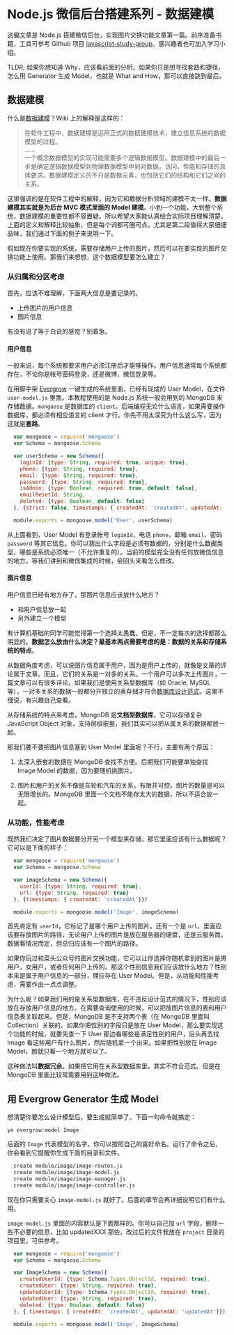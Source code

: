 # Node.js 微信后台搭建系列 - 数据建模

[javascript-study-group]: https://github.com/kenspirit/javascript-study-group

这偏文章是 Node.js 搭建微信后台，实现图片交换功能文章第一篇。前序准备书籍，工具可参考 Github 项目 [javascript-study-group][]。感兴趣者也可加入学习小组。  

[数据建模]:https://zh.wikipedia.org/wiki/%E6%95%B0%E6%8D%AE%E5%BB%BA%E6%A8%A1

TLDR; 如果你想知道 Why，应该看前面的分析。如果你只是想寻找套路和捷径，怎么用 Generator 生成 Model，也就是 What and How，那可以直接跳到最后。  

## 数据建模

什么是[数据建模][]？Wiki 上的解释是这样的：

>在软件工程中，数据建模是运用正式的数据建模技术，建立信息系统的数据模型的过程。  
>......  
>一个概念数据模型的实现可能需要多个逻辑数据模型。数据建模中的最后一步是确定逻辑数据模型到物理数据模型中到对数据，访问，性能和存储的具体要求。数据建模定义的不只是数据元素，也包括它们的结构和它们之间的关系。  

这里强调的是在软件工程中的解释，因为它和数据分析领域的建模不太一样。**数据建模其实就是为后台 MVC 模式里面的 Model 建模**。小到一个功能，大到整个系统，数据建模的重要性都不容置疑。所以希望大家能认真结合实际项目理解清楚。上面的定义和解释比较抽象，但是每个词都可圈可点，尤其是第二段值得大家细细品味，我们通过下面的例子来说明一下。  

假如现在你要实现的系统，需要存储用户上传的图片，然后可以在要实现的图片交换功能上使用。那我们来想想，这个数据模型要怎么建立？  

### 从归属和分区考虑

首先，应该不难理解，下面两大信息是要记录的。

* 上传图片的用户信息  
* 图片信息  

有没有说了等于白说的感觉？别着急。  

#### 用户信息

一般来说，每个系统都要求用户必须注册后才能够操作。用户信息通常每个系统都存在，不论你是帐号密码登录，还是微博，微信登录等。  

[Evergrow]: https://github.com/kenspirit/generator-evergrow

在用脚手架 [Evergrow][] 一键生成的系统里面，已经有现成的 User Model，在文件 `user-model.js` 里面。本教程使用的是 Node.js 系统一般会用到的 MongoDB 来存储数据。`mongoose` 是数据库的 `client`。后端编程无论什么语言，如果需要操作数据库，都必须有相应语言的 client 才行。你先不用太深究为什么这么写，因为这就是**套路**。  

```javascript
  var mongoose = require('mongoose')
  var Schema = mongoose.Schema

  var userSchema = new Schema({
    loginId: {type: String, required: true, unique: true},
    phone: {type: String, required: true},
    email: {type: String, required: true},
    password: {type: String, required: true},
    isAdmin: {type: Boolean, required: true, default: false},
    emailResetId: String,
    deleted: {type: Boolean, default: false}
  }, {strict: false, timestamps: { createdAt: 'createdAt', updatedAt: 'updatedAt'}})

  module.exports = mongoose.model('User', userSchema)
```

从上面看到，User Model 有登录帐号 `loginId`，电话 `phone`，邮箱 `email`，密码 `password` 等其它信息。你可以猜出什么字段是必须有数据的，分别是什么数据类型，哪些是系统必须唯一（不允许重复的）。当前的模型完全没有任何放微信信息的地方，等我们讲到和微信集成的时候，会回头来看怎么修改。  

#### 图片信息

用户信息已经有地方存了，那图片信息应该放什么地方？  

* 和用户信息放一起  
* 另外建立一个模型  

有计算机基础的同学可能觉得第一个选择太愚蠢。但是，不一定每次的选择都那么明显的。**数据怎么放由什么决定？**最基本两点需要考虑的是：**数据的关系**和**存储系统的特点**。

[数据库设计范式]:https://zh.wikipedia.org/wiki/%E6%95%B0%E6%8D%AE%E5%BA%93%E8%A7%84%E8%8C%83%E5%8C%96

从数据角度考虑，可以说图片信息属于用户，因为是用户上传的，就像是文章的评论属于文章。而且，它们的关系是一对多的关系。一个用户可以多次上传图片，一篇文章可以有很多评论。如果我们是使用关系型数据库（如 Oracle, MySQL 等），一对多关系的数据一般都分开独立的表存储才符合[数据库设计范式][]。这里不细说，有兴趣自己查看。  

从存储系统的特点来考虑，MongoDB 是**文档型数据库**，它可以存储复杂 JavaScript Object 对象，支持层级嵌套，我们其实可以把从属关系的数据都放一起。  

那我们要不要把图片信息塞到 User Model 里面呢？不行，主要有两个原因：

1. 太深入嵌套的数据在 MongoDB 查找不方便。后期我们可能要单独查找 Image Model 的数据，因为要随机挑图片。  

2. 图片和用户的关系不像是车轮和汽车的关系，有限并可控。图片的数量是可以无限增长的。MongoDB 里面一个文档不能存太大的数据，所以不适合放一起。  


### 从功能，性能考虑

既然我们决定了图片数据要分开另一个模型来存储，那它里面应该有什么数据呢？它可以是下面的样子：

```javascript
  var mongoose = require('mongoose')
  var Schema = mongoose.Schema

  var imageSchema = new Schema({
    userId: {type: String, required: true},
    url: {type: String, required: true}
  }, {timestamps: { createdAt: 'createdAt'}})

  module.exports = mongoose.model('Image', imageSchema)
```

首先肯定有 `userId`，它标记了是哪个用户上传的图片。还有一个是 `url`，里面应该要存放图片的路径，无论用户上传的图片是放在服务器的硬盘，还是云服务商。数据看情况而定，但总归应该有一个图片的路径。  

如果你玩过和菜头公众号的图片交换功能，它可以让你选择你随机拿到的图片是男用户，女用户，或者任何用户上传的。那这个性别信息我们应该放什么地方？性别本来是属于用户信息的一部分，理应存在 User Model。但是，从功能和性能考虑，需要作出一点点调整。  

为什么呢？如果我们用的是关系型数据库，在不违反设计范式的情况下，性别应该放在存放用户信息的地方。在需要查询使用的时候，可以把放图片信息的表和用户信息表关联起来。但是，MongoDB 是不支持两个表（在 MongoDB 里面叫 Collection）关联的。如果你把性别的字段只是放在 User Model，那么要实现这个功能的时候，就要先查一下 User 那边看哪些是满足性别的用户，后头再去找 Image 看这些用户有什么图片，然后随机拿一个出来。如果把性别放在 Image Model，那就只看一个地方就可以了。  

这种做法叫**数据冗余**。如果把它用在关系型数据库里，其实不符合范式。但是在 MongoDB 里面比较常需要用到这种做法。  


## 用 Evergrow Generator 生成 Model

想清楚你要怎么设计模型后，要生成就简单了。下面一句命令就搞定：

`yo evergrow:model Image`

后面的 `Image` 代表模型的名字，你可以按照自己的喜好命名。运行了命令之后，你会看到它提醒你生成下面的目录和文件。  

```bash
  create module/image/image-routes.js
  create module/image/image-model.js
  create module/image/image-manager.js
  create module/image/image-controller.js
```

现在你只需要关心 `image-model.js` 就好了。后面的章节会再详细说明它们有什么用。

`image-model.js` 里面的内容默认是下面那样的。你可以自己加 `url` 字段，删除一些不必要的信息，比如 updatedXXX 那些。改过后的文件我放在 `project` 目录的项目里，可供参考。  

```javascript
  var mongoose = require('mongoose')
  var Schema = mongoose.Schema

  var ImageSchema = new Schema({
    createdUserId: {type: Schema.Types.ObjectId, required: true},
    createdUser: {type: String, required: true},
    updatedUserId: {type: Schema.Types.ObjectId, required: true},
    updatedUser: {type: String, required: true},
    deleted: {type: Boolean, default: false}
  }, { timestamps: { createdAt: 'createdAt', updatedAt: 'updatedAt'}})

  module.exports = mongoose.model('Image', ImageSchema)
```
